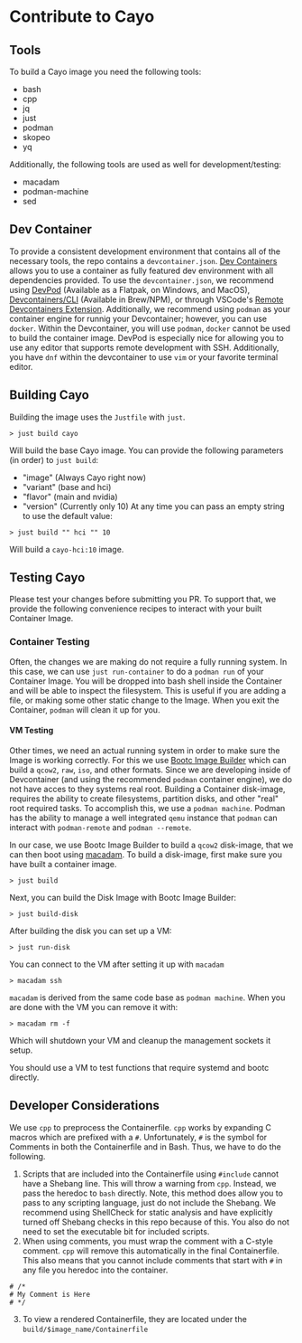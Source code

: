 # Contribute to Cayo

## Tools
To build a Cayo image you need the following tools:
- bash
- cpp
- jq
- just
- podman
- skopeo
- yq

Additionally, the following tools are used as well for development/testing:
- macadam
- podman-machine
- sed

## Dev Container
To provide a consistent development environment that contains all of the necessary tools, the repo contains a `devcontainer.json`. [Dev Containers](https://containers.dev/) allows you to use a container as fully featured dev environment with all dependencies provided. To use the `devcontainer.json`, we recommend using [DevPod](https://devpod.sh/) (Available as a Flatpak, on Windows, and MacOS), [Devcontainers/CLI](https://github.com/devcontainers/cli) (Available in Brew/NPM), or through VSCode's [Remote Devcontainers Extension](https://code.visualstudio.com/docs/devcontainers/containers). Additionally, we recommend using `podman` as your container engine for runnig your Devcontainer; however, you can use `docker`. Within the Devcontainer, you will use `podman`, `docker` cannot be used to build the container image. DevPod is especially nice for allowing you to use any editor that supports remote development with SSH. Additionally, you have `dnf` within the devcontainer to use `vim` or your favorite terminal editor.

## Building Cayo

Building the image uses the `Justfile` with `just`.
```
> just build cayo
```
Will build the base Cayo image. You can provide the following parameters (in order) to `just build`:
- "image" (Always Cayo right now)
- "variant" (base and hci)
- "flavor" (main and nvidia)
- "version" (Currently only 10)
At any time you can pass an empty string to use the default value:
```
> just build "" hci "" 10
```
Will build a `cayo-hci:10` image.

## Testing Cayo
Please test your changes before submitting you PR. To support that, we provide the following convenience recipes to interact with your built Container Image.

### Container Testing
Often, the changes we are making do not require a fully running system. In this case, we can use `just run-container` to do a `podman run` of your Container Image. You will be dropped into bash shell inside the Container and will be able to inspect the filesystem. This is useful if you are adding a file, or making some other static change to the Image. When you exit the Container, `podman` will clean it up for you.

#### VM Testing
Other times, we need an actual running system in order to make sure the Image is working correctly. For this we use [Bootc Image Builder](https://osbuild.org/docs/bootc/) which can build a `qcow2`, `raw`, `iso`, and other formats. Since we are developing inside of Devcontainer (and using the recommended `podman` container engine), we do not have acces to they systems real root. Building a Container disk-image, requires the ability to create filesystems, partition disks, and other "real" root required tasks. To accomplish this, we use a `podman machine`. Podman has the ability to manage a well integrated `qemu` instance that `podman` can interact with `podman-remote` and `podman --remote`.

In our case, we use Bootc Image Builder to build a `qcow2` disk-image, that we can then boot using [macadam](https://github.com/crc-org/macadam/). To build a disk-image, first make sure you have built a container image.
```
> just build
```
Next, you can build the Disk Image with Bootc Image Builder:
```
> just build-disk
```
After building the disk you can set up a VM:
```
> just run-disk
```
You can connect to the VM after setting it up with `macadam`
```
> macadam ssh
```
`macadam` is derived from the same code base as `podman machine`. When you are done with the VM you can remove it with:
```
> macadam rm -f
```
Which will shutdown your VM and cleanup the management sockets it setup.

You should use a VM to test functions that require systemd and bootc directly.

## Developer Considerations
We use `cpp` to preprocess the Containerfile. `cpp` works by expanding C macros which are prefixed with a `#`. Unfortunately, `#` is the symbol for Comments in both the Containerfile and in Bash. Thus, we have to do the following.
1. Scripts that are included into the Containerfile using `#include` cannot have a Shebang line. This will throw a warning from `cpp`. Instead, we pass the heredoc to `bash` directly. Note, this method does allow you to pass to any scripting language, just do not include the Shebang. We recommend using ShellCheck for static analysis and have explicitly turned off Shebang checks in this repo because of this. You also do not need to set the executable bit for included scripts.
2. When using comments, you must wrap the comment with a C-style comment. `cpp` will remove this automatically in the final Containerfile. This also means that you cannot include comments that start with `#` in any file you heredoc into the container.
```
# /*
# My Comment is Here
# */
```
3. To view a rendered Containerfile, they are located under the `build/$image_name/Containerfile`
